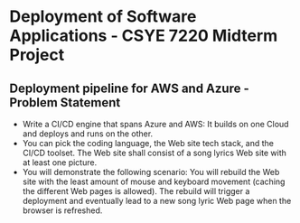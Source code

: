 # Deployment of Software Applications - CSYE 7220 Midterm Project

## Deployment pipeline for AWS and Azure - Problem Statement
- Write a CI/CD engine that spans Azure and AWS: It builds on one Cloud and deploys and runs on the other. 
- You can pick the coding language, the Web site tech stack, and the CI/CD toolset. The Web site shall consist of a song lyrics Web site with at least one picture. 
- You will demonstrate the following scenario: You will rebuild the Web site with the least amount of mouse and keyboard movement (caching the different Web pages is allowed). The rebuild will trigger a deployment and eventually lead to a new song lyric Web page when the browser is refreshed.

